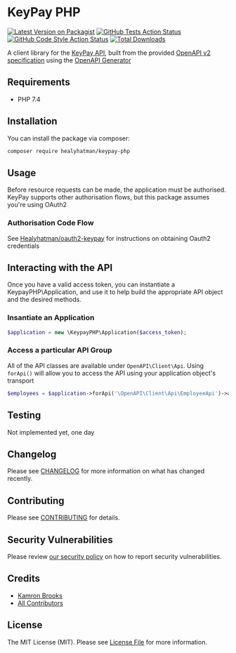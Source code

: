 # KeyPay PHP

[![Latest Version on Packagist](https://img.shields.io/packagist/v/healyhatman/keypay-php.svg?style=flat-square)](https://packagist.org/packages/healyhatman/keypay-php)
[![GitHub Tests Action Status](https://img.shields.io/github/workflow/status/healyhatman/keypay-php/run-tests?label=tests)](https://github.com/healyhatman/keypay-php/actions?query=workflow%3Arun-tests+branch%3Amain)
[![GitHub Code Style Action Status](https://img.shields.io/github/workflow/status/healyhatman/keypay-php/Check%20&%20fix%20styling?label=code%20style)](https://github.com/healyhatman/keypay-php/actions?query=workflow%3A"Check+%26+fix+styling"+branch%3Amain)
[![Total Downloads](https://img.shields.io/packagist/dt/healyhatman/keypay-php.svg?style=flat-square)](https://packagist.org/packages/healyhatman/keypay-php)

A client library for the [KeyPay API](https://api.keypay.com.au/), built from the provided [OpenAPI v2 specification](https://api.keypay.com.au/swagger-au.json) using the [OpenAPI Generator](https://opencollective.com/openapi_generator)

## Requirements
- PHP 7.4
## Installation

You can install the package via composer:

```bash
composer require healyhatman/keypay-php
```

## Usage
Before resource requests can be made, the application must be authorised. KeyPay supports other authorisation flows, but this package assumes you're using OAuth2

### Authorisation Code Flow
See [Healyhatman/oauth2-keypay](https://github.com/Healyhatman/oauth2-keypay) for instructions on obtaining Oauth2 credentials

## Interacting with the API
Once you have a valid access token, you can instantiate a KeypayPHP\Application, and use it to help build the appropriate API object and the desired methods.

### Insantiate an Application
```php
$application = new \KeypayPHP\Application($access_token);
```
### Access a particular API Group
All of the API classes are available under ``OpenAPI\Client\Api``. Using ``forApi()`` will allow you to access the API using your application object's transport
```php
$employees = $application->forApi('\OpenAPI\Client\Api\EmployeeApi')->auEmployeeGetEmployees($business_id);
```

## Testing

Not implemented yet, one day

## Changelog

Please see [CHANGELOG](CHANGELOG.md) for more information on what has changed recently.

## Contributing

Please see [CONTRIBUTING](.github/CONTRIBUTING.md) for details.

## Security Vulnerabilities

Please review [our security policy](../../security/policy) on how to report security vulnerabilities.

## Credits

- [Kamron Brooks](https://github.com/healyhatman)
- [All Contributors](../../contributors)

## License

The MIT License (MIT). Please see [License File](LICENSE.md) for more information.

